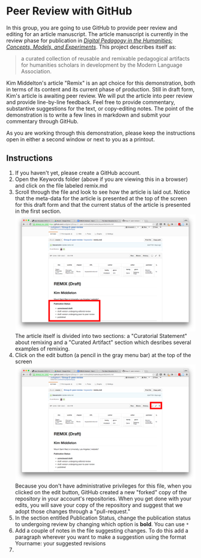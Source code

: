 # Peer Review with GitHub

In this group, you are going to use GitHub to provide peer review and editing for an article manuscript. The article manuscript is currently in the review phase for publication in [*Digital Pedagogy in the Humanities: Concepts, Models, and Experiments*](https://digitalpedagogy.commons.mla.org/). This project describes itself as:
>a curated collection of reusable and remixable pedagogical artifacts for humanities scholars in development by the Modern Language Association. 

Kim Middelton's article "Remix" is an apt choice for this demonstration, both in terms of its content and its current phase of production. Still in draft form, Kim's article is awaiting peer review. We will put the article into peer review and provide line-by-line feedback. Feel free to provide commentary, substantive suggestions for the text, or copy-editing notes. The point of the demonstration is to write a few lines in markdown and submit your commentary through GitHub. 

As you are working through this demonstration, please keep the instructions open in either a second window or next to you as a printout.

## Instructions

1. If you haven't yet, please create a GitHub account.
2. Open the Keywords folder (above if you are viewing this in a browser) and click on the file labeled remix.md  
3. Scroll through the file and look to see how the article is laid out. Notice that the meta-data for the article is presented at the top of the screen for this draft form and that the current status of the article is presented in the first section.
![screenshot](keywords/images/draftStatus-Screenshot.png)
The article itself is divided into two sections: a "Curatorial Statement" about remixing and a "Curated Artifact" section which desribes several examples of remixing.
4. Click on the edit button (a pencil in the gray menu bar) at the top of the screen
![screenshot](keywords/images/gitEdit-Screenshot.png)
Because you don't have administrative privileges for this file, when you clicked on the edit button, GitHub created a new "forked" copy of the repository in your account's repositories. When you get done with your edits, you will save your copy of the repository and suggest that we adopt those changes through a "pull-request."  
5. In the section entitled Publication Status, change the publication status to undergoing review by changing which option is **bold**. You can use <code>*</code>
6. Add a couple of notes in the file suggesting changes. To do this add a paragraph wherever you want to make a suggestion using the format Yourname: your suggested revisions
7. 